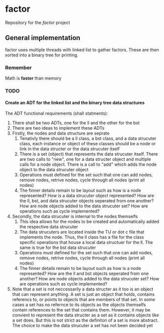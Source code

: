 # factor
Repository for the *factor* project
## General implementation ##
factor uses multiple threads with linked list to gather factors. These are then sorted into a binary tree for printing.
### Remember ###
Math is **faster** than memory

### TODO ###

#### Create an ADT for the linked list and the binary tree data structures ####

The ADT functional requirements (shall statments):
1. There shall be two ADTs, one for the ll and the other for the bst
2. There are two ideas to implement these ADTs
3. Firstly, the nodes and data structure are seprate
	1. Tenativly there should be a ll class, a bst class, and a data
	   strucuter class, each instance or object of these classes should be
	   a node or link in the data structer or the data strucuter itself
	2. There is a set (object) that represents the data strucuter itself.
	   There are two calls to "new", one for a data structer object and
	   multiple calls for a node object. There is a call to "add" which adds
	   the node object to the data strucuter object
	3. Operations must defined for the set such that one can add nodes,
	   remove nodes, retrive nodes, cycle through all nodes (print all nodes)
	4. The finner details remain to be layout such as how is a node
	   represented? How is a data strucuter object represented? How are the
	   ll, bst, and data strucuter objects seperated from one another? How
	   are node objects added to the data strucuter set? How are operations
	   such as cycle implemented?
3. Secondly, the data strucuter is internal to the nodes themselfs
	1. This idea allows for the nodes to be created and automatically added
	   the respective data strucuter
	2. The data strucuters are located inside the TU or dot c file that
	   implements the node. Thus, the ll class has a file for the class
	   specific operations that house a local data structuer for the ll. The
	   same is true for the bst data strucuter
	3. Operations must defined for the set such that one can add nodes,
	   remove nodes, retrive nodes, cycle through all nodes (print all nodes)
	4. The finner details remain to be layout such as how is a node
	   represented? How are the ll and bst objects seperated from one 
	   another? How are node objects added to the data strucuter set? 
	   How are operations such as cycle implemented?
4. Note that a set is not neccessarily a data structer as it too is an object
that can represent anything. A set is just an object that holds, contains
referencs to, or points to objects that are members of that set. In some cases
a set has no refernce to its objects as the objects themselfs contain references
to the set that contains them. However, it may be convient to represent the data
structer as a set as it contains objects like a set does. But this is not strict
as the definiton of a set is more abstract. The choice to make the data
strucuter a set has not been decided yet
